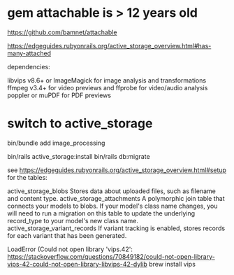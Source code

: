 
# gem attachable is > 12 years old
https://github.com/bamnet/attachable


https://edgeguides.rubyonrails.org/active_storage_overview.html#has-many-attached

dependencies: 

libvips v8.6+ or ImageMagick for image analysis and transformations
ffmpeg v3.4+ for video previews and ffprobe for video/audio analysis
poppler or muPDF for PDF previews



# switch to  active_storage

bin/bundle add image_processing

bin/rails active_storage:install
bin/rails db:migrate



see https://edgeguides.rubyonrails.org/active_storage_overview.html#setup
for the tables:

active_storage_blobs	Stores data about uploaded files, such as filename and content type.
active_storage_attachments	A polymorphic join table that connects your models to blobs. If your model's class name changes, you will need to run a migration on this table to update the underlying record_type to your model's new class name.
active_storage_variant_records	If variant tracking is enabled, stores records for each variant that has been generated.


LoadError (Could not open library 'vips.42':
https://stackoverflow.com/questions/70849182/could-not-open-library-vips-42-could-not-open-library-libvips-42-dylib
brew install vips